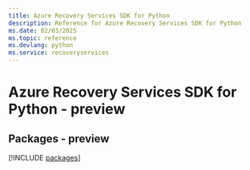 ```yaml
---
title: Azure Recovery Services SDK for Python
description: Reference for Azure Recovery Services SDK for Python
ms.date: 02/03/2025
ms.topic: reference
ms.devlang: python
ms.service: recoveryservices
---
```

# Azure Recovery Services SDK for Python - preview
## Packages - preview
[!INCLUDE [packages](recovery-services-index.md)]
